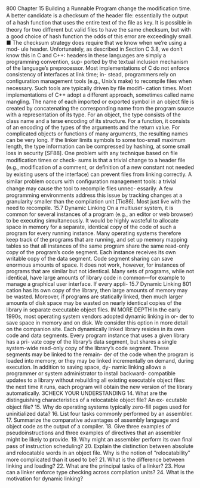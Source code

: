800
Chapter 15 Building a Runnable Program
change the modiﬁcation time. A better candidate is a checksum of the header ﬁle:
essentially the output of a hash function that uses the entire text of the ﬁle as key.
It is possible in theory for two different but valid ﬁles to have the same checksum,
but with a good choice of hash function the odds of this error are exceedingly
small.
■
The checksum strategy does require that we know when we’re using a mod-
ule header. Unfortunately, as described in Section C 3.8, we don’t know this in C
and C++: headers in these languages are simply a programming convention, sup-
ported by the textual inclusion mechanism of the language’s preprocessor. Most
implementations of C do not enforce consistency of interfaces at link time; in-
stead, programmers rely on conﬁguration management tools (e.g., Unix’s make)
to recompile ﬁles when necessary. Such tools are typically driven by ﬁle modiﬁ-
cation times.
Most implementations of C++ adopt a different approach, sometimes called
name mangling. The name of each imported or exported symbol in an object
ﬁle is created by concatenating the corresponding name from the program source
with a representation of its type. For an object, the type consists of the class name
and a terse encoding of its structure. For a function, it consists of an encoding
of the types of the arguments and the return value. For complicated objects or
functions of many arguments, the resulting names can be very long. If the linker
limits symbols to some too-small maximum length, the type information can be
compressed by hashing, at some small loss in security [SF88].
One problem with any technique based on ﬁle modiﬁcation times or check-
sums is that a trivial change to a header ﬁle (e.g., modiﬁcation of a comment,
or deﬁnition of a new constant not needed by existing users of the interface) can
prevent ﬁles from linking correctly. A similar problem occurs with conﬁguration
management tools: a trivial change may cause the tool to recompile ﬁles unnec-
essarily. A few programming environments address this issue by tracking changes
at a granularity smaller than the compilation unit [Tic86]. Most just live with the
need to recompile.
15.7
Dynamic Linking
On a multiuser system, it is common for several instances of a program (e.g.,
an editor or web browser) to be executing simultaneously. It would be highly
wasteful to allocate space in memory for a separate, identical copy of the code of
such a program for every running instance. Many operating systems therefore
keep track of the programs that are running, and set up memory mapping tables
so that all instances of the same program share the same read-only copy of the
program’s code segment. Each instance receives its own writable copy of the data
segment. Code segment sharing can save enormous amounts of space. It does not
work, however, for instances of programs that are similar but not identical.
Many sets of programs, while not identical, have large amounts of library code
in common—for example to manage a graphical user interface. If every appli-
15.7 Dynamic Linking
801
cation has its own copy of the library, then large amounts of memory may be
wasted. Moreover, if programs are statically linked, then much larger amounts
of disk space may be wasted on nearly identical copies of the library in separate
executable object ﬁles.
IN MORE DEPTH
In the early 1990s, most operating system vendors adopted dynamic linking in or-
der to save space in memory and on disk. We consider this option in more detail
on the companion site. Each dynamically linked library resides in its own code
and data segments. Every program instance that uses a given library has a pri-
vate copy of the library’s data segment, but shares a single system-wide read-only
copy of the library’s code segment. These segments may be linked to the remain-
der of the code when the program is loaded into memory, or they may be linked
incrementally on demand, during execution. In addition to saving space, dy-
namic linking allows a programmer or system administrator to install backward-
compatible updates to a library without rebuilding all existing executable object
ﬁles: the next time it runs, each program will obtain the new version of the library
automatically.
3CHECK YOUR UNDERSTANDING
14. What are the distinguishing characteristics of a relocatable object ﬁle? An ex-
ecutable object ﬁle?
15. Why do operating systems typically zero-ﬁll pages used for uninitialized data?
16. List four tasks commonly performed by an assembler.
17. Summarize the comparative advantages of assembly language and object code
as the output of a compiler.
18. Give three examples of pseudoinstructions and three examples of directives that
an assembler might be likely to provide.
19. Why might an assembler perform its own ﬁnal pass of instruction scheduling?
20. Explain the distinction between absolute and relocatable words in an object
ﬁle. Why is the notion of “relocatability” more complicated than it used to
be?
21. What is the difference between linking and loading?
22. What are the principal tasks of a linker?
23. How can a linker enforce type checking across compilation units?
24. What is the motivation for dynamic linking?
